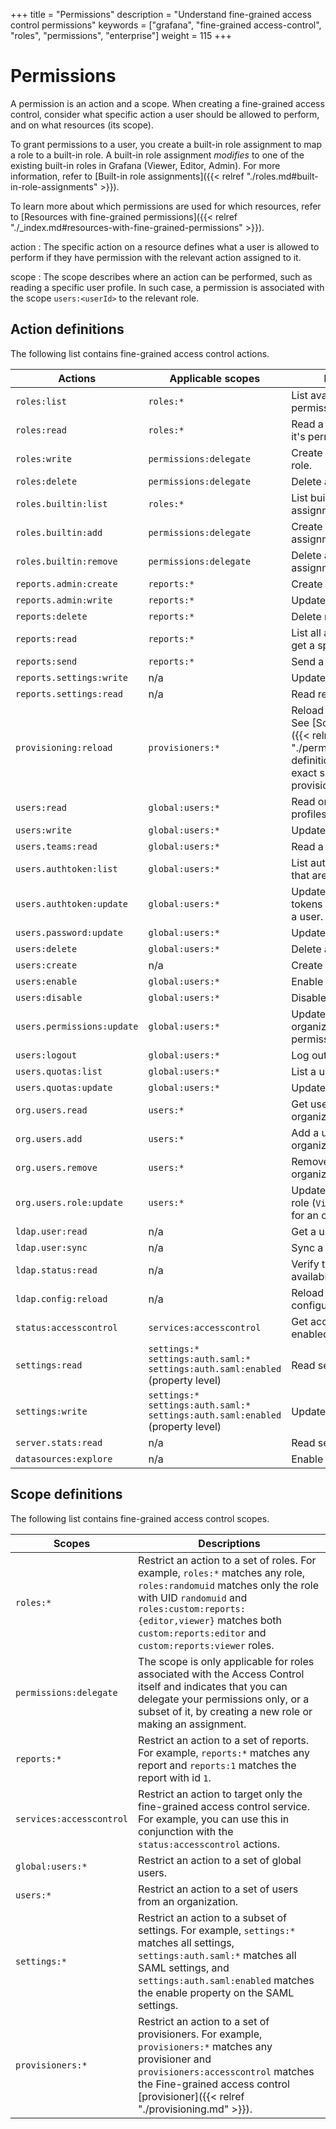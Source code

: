 +++
title = "Permissions"
description = "Understand fine-grained access control permissions"
keywords = ["grafana", "fine-grained access-control", "roles", "permissions", "enterprise"]
weight = 115
+++

# Permissions

A permission is an action and a scope. When creating a fine-grained access control, consider what specific action a user should be allowed to perform, and on what resources (its scope).

To grant permissions to a user, you create a built-in role assignment to map a role to a built-in role. A built-in role assignment _modifies_ to one of the existing built-in roles in Grafana (Viewer, Editor, Admin). For more information, refer to [Built-in role assignments]({{< relref "./roles.md#built-in-role-assignments" >}}).

To learn more about which permissions are used for which resources, refer to [Resources with fine-grained permissions]({{< relref "./_index.md#resources-with-fine-grained-permissions" >}}).

action
: The specific action on a resource defines what a user is allowed to perform if they have permission with the relevant action assigned to it.

scope
: The scope describes where an action can be performed, such as reading a specific user profile. In such case, a permission is associated with the scope `users:<userId>` to the relevant role.

## Action definitions

The following list contains fine-grained access control actions.

| Actions                    | Applicable scopes                                                                       | Descriptions                                                                                                                                             |
| -------------------------- | --------------------------------------------------------------------------------------- | -------------------------------------------------------------------------------------------------------------------------------------------------------- |
| `roles:list`               | `roles:*`                                                                               | List available roles without permissions.                                                                                                                |
| `roles:read`               | `roles:*`                                                                               | Read a specific role with it's permissions.                                                                                                              |
| `roles:write`              | `permissions:delegate`                                                                  | Create or update a custom role.                                                                                                                          |
| `roles:delete`             | `permissions:delegate`                                                                  | Delete a custom role.                                                                                                                                    |
| `roles.builtin:list`       | `roles:*`                                                                               | List built-in role assignments.                                                                                                                          |
| `roles.builtin:add`        | `permissions:delegate`                                                                  | Create a built-in role assignment.                                                                                                                       |
| `roles.builtin:remove`     | `permissions:delegate`                                                                  | Delete a built-in role assignment.                                                                                                                       |
| `reports.admin:create`     | `reports:*`                                                                             | Create reports.                                                                                                                                          |
| `reports.admin:write`      | `reports:*`                                                                             | Update reports.                                                                                                                                          |
| `reports:delete`           | `reports:*`                                                                             | Delete reports.                                                                                                                                          |
| `reports:read`             | `reports:*`                                                                             | List all available reports or get a specific report.                                                                                                     |
| `reports:send`             | `reports:*`                                                                             | Send a report email.                                                                                                                                     |
| `reports.settings:write`   | n/a                                                                                     | Update report settings.                                                                                                                                  |
| `reports.settings:read`    | n/a                                                                                     | Read report settings.                                                                                                                                    |
| `provisioning:reload`      | `provisioners:*`                                                                        | Reload provisioning files. See [Scope Definitions]({{< relref "./permissions.md#scope-definitions" >}}) to find the exact scope for specific provisioner |
| `users:read`               | `global:users:*`                                                                        | Read or search user profiles.                                                                                                                            |
| `users:write`              | `global:users:*`                                                                        | Update a user’s profile.                                                                                                                                 |
| `users.teams:read`         | `global:users:*`                                                                        | Read a user’s teams.                                                                                                                                     |
| `users.authtoken:list`     | `global:users:*`                                                                        | List authentication tokens that are assigned to a user.                                                                                                  |
| `users.authtoken:update`   | `global:users:*`                                                                        | Update authentication tokens that are assigned to a user.                                                                                                |
| `users.password:update`    | `global:users:*`                                                                        | Update a user’s password.                                                                                                                                |
| `users:delete`             | `global:users:*`                                                                        | Delete a user.                                                                                                                                           |
| `users:create`             | n/a                                                                                     | Create a user.                                                                                                                                           |
| `users:enable`             | `global:users:*`                                                                        | Enable a user.                                                                                                                                           |
| `users:disable`            | `global:users:*`                                                                        | Disable a user.                                                                                                                                          |
| `users.permissions:update` | `global:users:*`                                                                        | Update a user’s organization-level permissions.                                                                                                          |
| `users:logout`             | `global:users:*`                                                                        | Log out a user.                                                                                                                                          |
| `users.quotas:list`        | `global:users:*`                                                                        | List a user’s quotas.                                                                                                                                    |
| `users.quotas:update`      | `global:users:*`                                                                        | Update a user’s quotas.                                                                                                                                  |
| `org.users.read`           | `users:*`                                                                               | Get user profiles within an organization.                                                                                                                |
| `org.users.add`            | `users:*`                                                                               | Add a user to an organization.                                                                                                                           |
| `org.users.remove`         | `users:*`                                                                               | Remove a user from an organization.                                                                                                                      |
| `org.users.role:update`    | `users:*`                                                                               | Update the organization role (`Viewer`, `Editor`, `Admin`) for an organization.                                                                          |
| `ldap.user:read`           | n/a                                                                                     | Get a user via LDAP.                                                                                                                                     |
| `ldap.user:sync`           | n/a                                                                                     | Sync a user via LDAP.                                                                                                                                    |
| `ldap.status:read`         | n/a                                                                                     | Verify the LDAP servers’ availability.                                                                                                                   |
| `ldap.config:reload`       | n/a                                                                                     | Reload the LDAP configuration.                                                                                                                           |
| `status:accesscontrol`     | `services:accesscontrol`                                                                | Get access-control enabled status.                                                                                                                       |
| `settings:read`            | `settings:*`<br>`settings:auth.saml:*`<br>`settings:auth.saml:enabled` (property level) | Read settings                                                                                                                                            |
| `settings:write`           | `settings:*`<br>`settings:auth.saml:*`<br>`settings:auth.saml:enabled` (property level) | Update settings                                                                                                                                          |
| `server.stats:read`        | n/a                                                                                     | Read server stats                                                                                                                                        |
| `datasources:explore`      | n/a                                                                                     | Enable explore                                                                                                                                           |

## Scope definitions

The following list contains fine-grained access control scopes.

| Scopes                   | Descriptions                                                                                                                                                                                                                                                   |
| ------------------------ | -------------------------------------------------------------------------------------------------------------------------------------------------------------------------------------------------------------------------------------------------------------- |
| `roles:*`                | Restrict an action to a set of roles. For example, `roles:*` matches any role, `roles:randomuid` matches only the role with UID `randomuid` and `roles:custom:reports:{editor,viewer}` matches both `custom:reports:editor` and `custom:reports:viewer` roles. |
| `permissions:delegate`   | The scope is only applicable for roles associated with the Access Control itself and indicates that you can delegate your permissions only, or a subset of it, by creating a new role or making an assignment.                                                 |
| `reports:*`              | Restrict an action to a set of reports. For example, `reports:*` matches any report and `reports:1` matches the report with id `1`.                                                                                                                            |
| `services:accesscontrol` | Restrict an action to target only the fine-grained access control service. For example, you can use this in conjunction with the `status:accesscontrol` actions.                                                                                               |
| `global:users:*`         | Restrict an action to a set of global users.                                                                                                                                                                                                                   |
| `users:*`                | Restrict an action to a set of users from an organization.                                                                                                                                                                                                     |
| `settings:*`             | Restrict an action to a subset of settings. For example, `settings:*` matches all settings, `settings:auth.saml:*` matches all SAML settings, and `settings:auth.saml:enabled` matches the enable property on the SAML settings.                               |
| `provisioners:*`         | Restrict an action to a set of provisioners. For example, `provisioners:*` matches any provisioner and `provisioners:accesscontrol` matches the Fine-grained access control [provisioner]({{< relref "./provisioning.md" >}}).                                 |
